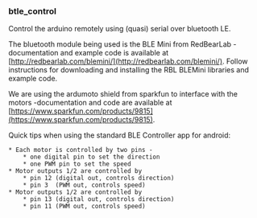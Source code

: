 ### btle_control

Control the arduino remotely using (quasi) serial over bluetooth LE.

The bluetooth module being used is the BLE Mini from RedBearLab - documentation and example code is available at [http://redbearlab.com/blemini/](http://redbearlab.com/blemini/). Follow instructions for downloading and installing the RBL BLEMini libraries and example code.

We are using the ardumoto shield from sparkfun to interface with the motors -documentation and code are available at [https://www.sparkfun.com/products/9815](https://www.sparkfun.com/products/9815). 

Quick tips when using the standard BLE Controller app for android: 

	* Each motor is controlled by two pins -
		* one digital pin to set the direction
		* one PWM pin to set the speed
	* Motor outputs 1/2 are controlled by
		* pin 12 (digital out, controls direction)
		* pin 3  (PWM out, controls speed)
	* Motor outputs 1/2 are controlled by
		* pin 13 (digital out, controls direction)
		* pin 11 (PWM out, controls speed)

